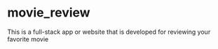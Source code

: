 # movie_review
This is a full-stack app or website that is developed for reviewing your favorite movie
